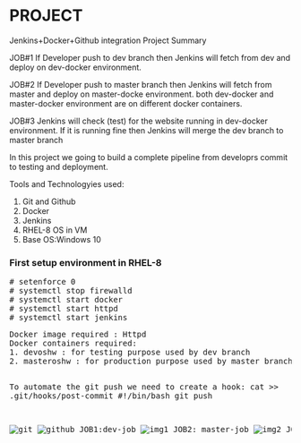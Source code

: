 # PROJECT
Jenkins+Docker+Github integration
Project Summary

JOB#1
If Developer push to dev branch then Jenkins will fetch from dev and deploy on dev-docker environment.

JOB#2
If Developer push to master branch then Jenkins will fetch from master and deploy on master-docke environment.
both dev-docker and master-docker environment are on different docker containers.

JOB#3
Jenkins will check (test) for the website running in dev-docker environment. If it is running fine then Jenkins will merge the dev branch to master branch


In this project we going to build a complete pipeline from developrs commit to testing and deployment.

Tools and Technologyies used:
1. Git and Github
2. Docker
3. Jenkins
4. RHEL-8 OS in VM
5. Base OS:Windows 10

<H3>First setup environment in RHEL-8 </H3>
<pre>
# setenforce 0
# systemctl stop firewalld
# systemctl start docker
# systemctl start httpd
# systemctl start jenkins
<pre>
Docker image required : Httpd
Docker containers required: 
1. devoshw : for testing purpose used by dev branch
2. masteroshw : for production purpose used by master branch

To automate the git push we need to create a hook:
cat >> .git/hooks/post-commit
#!/bin/bash
git push

![git](https://github.com/rohitm17/LW-HomeWork/blob/master/Screenshots/git.png)
![github](https://github.com/rohitm17/LW-HomeWork/blob/master/Screenshots/github.png)
JOB1:dev-job
![img1](https://github.com/rohitm17/LW-HomeWork/blob/master/Screenshots/Screenshot_2020-05-07%20dev-job%20Config%20%5BJenkins%5D.png)
JOB2: master-job
![img2](https://github.com/rohitm17/LW-HomeWork/blob/master/Screenshots/Screenshot_2020-05-07%20master-job%20Config%20%5BJenkins%5D.png)
JOB3: merge-job
![img3](https://github.com/rohitm17/LW-HomeWork/blob/master/Screenshots/Screenshot_2020-05-07%20merge-job%20Config%20%5BJenkins%5D.png)




